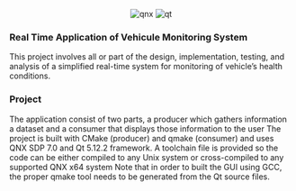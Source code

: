 <p align="center"> 
  <img src="https://www.qnx.com/style-v2/img/bb-qnx-logo.png" alt="qnx"/>
  <img src="https://www.qt.io/hubfs/qt-design-system/assets/logos/qt-logo.svg" alt="qt">
</p>


### Real Time Application of Vehicule Monitoring System
This project involves all or part of the design, implementation, testing, and analysis of a simplified
real-time system for monitoring of vehicle’s health conditions.

### Project

The application consist of two parts, a producer which gathers information a dataset
and a consumer that displays those information to the user
The project is built with CMake (producer) and qmake (consumer) and uses QNX SDP 7.0 and Qt 5.12.2 framework.
A toolchain file is provided so the code can be either compiled to any Unix system or cross-compiled to any supported QNX x64 system
Note that in order to built the GUI using GCC, the proper qmake tool needs to be generated from the Qt source files.

